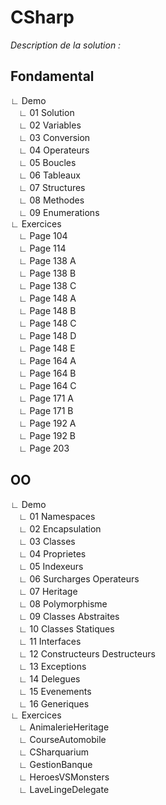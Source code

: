# CSharp

*Description de la solution :*

## Fondamental  
∟ Demo  
ㅤ∟ 01 Solution  
ㅤ∟ 02 Variables  
ㅤ∟ 03 Conversion  
ㅤ∟ 04 Operateurs  
ㅤ∟ 05 Boucles  
ㅤ∟ 06 Tableaux  
ㅤ∟ 07 Structures  
ㅤ∟ 08 Methodes  
ㅤ∟ 09 Enumerations  
∟ Exercices  
ㅤ∟ Page 104  
ㅤ∟ Page 114  
ㅤ∟ Page 138 A  
ㅤ∟ Page 138 B  
ㅤ∟ Page 138 C  
ㅤ∟ Page 148 A  
ㅤ∟ Page 148 B  
ㅤ∟ Page 148 C  
ㅤ∟ Page 148 D  
ㅤ∟ Page 148 E  
ㅤ∟ Page 164 A  
ㅤ∟ Page 164 B  
ㅤ∟ Page 164 C  
ㅤ∟ Page 171 A  
ㅤ∟ Page 171 B  
ㅤ∟ Page 192 A  
ㅤ∟ Page 192 B  
ㅤ∟ Page 203  
## OO  
∟ Demo  
ㅤ∟ 01 Namespaces  
ㅤ∟ 02 Encapsulation  
ㅤ∟ 03 Classes  
ㅤ∟ 04 Proprietes  
ㅤ∟ 05 Indexeurs  
ㅤ∟ 06 Surcharges Operateurs  
ㅤ∟ 07 Heritage  
ㅤ∟ 08 Polymorphisme  
ㅤ∟ 09 Classes Abstraites  
ㅤ∟ 10 Classes Statiques  
ㅤ∟ 11 Interfaces  
ㅤ∟ 12 Constructeurs Destructeurs  
ㅤ∟ 13 Exceptions  
ㅤ∟ 14 Delegues  
ㅤ∟ 15 Evenements  
ㅤ∟ 16 Generiques  
∟ Exercices  
ㅤ∟ AnimalerieHeritage  
ㅤ∟ CourseAutomobile  
ㅤ∟ CSharquarium  
ㅤ∟ GestionBanque  
ㅤ∟ HeroesVSMonsters  
ㅤ∟ LaveLingeDelegate  
